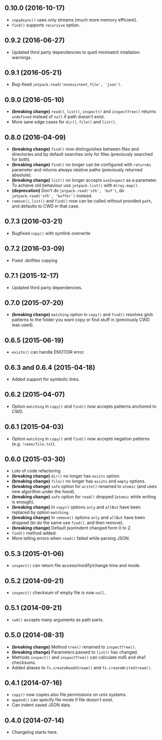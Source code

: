 0.10.0 (2016-10-17)
-------------------
* `copyAsync()` uses only streams (much more memory efficient).
* `find()` supports `recursive` option.

0.9.2 (2016-06-27)
-------------------
* Updated third party dependencies to quell minimatch intallation warnings.

0.9.1 (2016-05-21)
-------------------
* Bug-fixed `jetpack.read('nonexistent_file', 'json')`.

0.9.0 (2016-05-10)
-------------------
* **(breaking change)** `read()`, `list()`, `inspect()` and `inspectTree()` returns `undefined` instead of `null` if path doesn't exist.
* More sane edge cases for `dir()`, `file()` and `list()`.

0.8.0 (2016-04-09)
-------------------
* **(breaking change)** `find()` now distinguishes between files and directories and by default searches only for files (previously searched for both).
* **(breaking change)** `find()` no longer can be configured with `returnAs` parameter and returns always relative paths (previously returned absolute).
* **(breaking change)** `list()` no longer accepts `useInspect` as a parameter. To achieve old behaviour use `jetpack.list()` with `Array.map()`.
* **(deprecation)** Don't do `jetpack.read('sth', 'buf')`, do `jetpack.read('sth', 'buffer')` instead.
* `remove()`, `list()` and `find()` now can be called without provided `path`, and defaults to CWD in that case.

0.7.3 (2016-03-21)
-------------------
* Bugfixed `copy()` with symlink overwrite

0.7.2 (2016-03-09)
-------------------
* Fixed .dotfiles copying

0.7.1 (2015-12-17)
-------------------
* Updated third party dependencies.

0.7.0 (2015-07-20)
-------------------
* **(breaking change)** `matching` option in `copy()` and `find()` resolves glob patterns to the folder you want copy or find stuff in (previously CWD was used).

0.6.5 (2015-06-19)
-------------------
* `exists()` can handle ENOTDIR error.

0.6.3 and 0.6.4 (2015-04-18)
-------------------
* Added support for symbolic links.

0.6.2 (2015-04-07)
-------------------
* Option `matching` in `copy()` and `find()` now accepts patterns anchored to CWD.

0.6.1 (2015-04-03)
-------------------
* Option `matching` in `copy()` and `find()` now accepts negation patterns (e.g. `!some/file.txt`).

0.6.0 (2015-03-30)
-------------------
* Lots of code refactoring
* **(breaking change)** `dir()` no longer has `exists` option.
* **(breaking change)** `file()` no longer has `exists` and `empty` options.
* **(breaking change)** `safe` option for `write()` renamed to `atomic` (and uses new algorithm under the hood).
* **(breaking change)** `safe` option for `read()` dropped (`atomic` while writing is enough).
* **(breaking change)** In `copy()` options `only` and `allBut` have been replaced by option `matching`.
* **(breaking change)** In `remove()` options `only` and `allBut` have been dropped (to do the same use `find()`, and then remove).
* **(breaking change)** Default jsonIndent changed form 0 to 2.
* `find()` method added.
* More telling errors when `read()` failed while parsing JSON.

0.5.3 (2015-01-06)
-------------------
* `inspect()` can return file access/modify/change time and mode.

0.5.2 (2014-09-21)
-------------------
* `inspect()` checksum of empty file is now `null`.

0.5.1 (2014-09-21)
-------------------
* `cwd()` accepts many arguments as path parts.

0.5.0 (2014-08-31)
-------------------
* **(breaking change)** Method `tree()` renamed to `inspectTree()`.
* **(breaking change)** Parameters passed to `list()` has changed.
* Methods `inspect()` and `inspectTree()` can calculate md5 and sha1 checksums.
* Added aliases to `fs.createReadStream()` and `fs.createWriteStream()`.

0.4.1 (2014-07-16)
-------------------
* `copy()` now copies also file permissions on unix systems.
* `append()` can specify file mode if file doesn't exist.
* Can indent saved JSON data.

0.4.0 (2014-07-14)
-------------------
* Changelog starts here.
